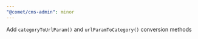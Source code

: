 ```yaml
---
"@comet/cms-admin": minor
---
```


Add `categoryToUrlParam()` and `urlParamToCategory()` conversion methods
